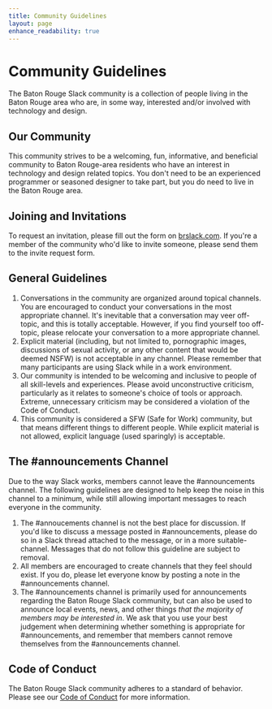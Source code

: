 ```yaml
---
title: Community Guidelines
layout: page
enhance_readability: true
---
```


# Community Guidelines

The Baton Rouge Slack community is a collection of people living in the Baton Rouge area who are, in some way, interested and/or involved with technology and design.

## Our Community

This community strives to be a welcoming, fun, informative, and beneficial community to Baton Rouge-area residents who have an interest in technology and design related topics. You don't need to be an experienced programmer or seasoned designer to take part, but you do need to live in the Baton Rouge area.

## Joining and Invitations

To request an invitation, please fill out the form on [brslack.com](https://brslack.com). If you're a member of the community who'd like to invite someone, please send them to the invite request form.

## General Guidelines

1. Conversations in the community are organized around topical channels. You are encouraged to conduct your conversations in the most appropriate channel. It's inevitable that a conversation may veer off-topic, and this is totally acceptable. However, if you find yourself too off-topic, please relocate your conversation to a more appropriate channel.
2. Explicit material (including, but not limited to, pornographic images, discussions of sexual activity, or any other content that would be deemed NSFW) is not acceptable in any channel. Please remember that many participants are using Slack while in a work environment.
3. Our community is intended to be welcoming and inclusive to people of all skill-levels and experiences. Please avoid unconstructive criticism, particularly as it relates to someone's choice of tools or approach. Extreme, unnecessary criticism may be considered a violation of the Code of Conduct.
4. This community is considered a SFW (Safe for Work) community, but that means different things to different people. While explicit material is not allowed, explicit language (used sparingly) is acceptable.

## The #announcements Channel

Due to the way Slack works, members cannot leave the #announcements channel. The following guidelines are designed to help keep the noise in this channel to a minimum, while still allowing important messages to reach everyone in the community.

1. The #annoucements channel is not the best place for discussion. If you'd like to discuss a message posted in #announcements, please do so in a Slack thread attached to the message, or in a more suitable-channel. Messages that do not follow this guideline are subject to removal.
2. All members are encouraged to create channels that they feel should exist. If you do, please let everyone know by posting a note in the #announcements channel.
3. The #announcements channel is primarily used for announcements regarding the Baton Rouge Slack community, but can also be used to announce local events, news, and other things _that the majority of members may be interested in_. We ask that you use your best judgement when determining whether something is appropriate for #announcements, and remember that members cannot remove themselves from the #announcements channel.

## Code of Conduct

The Baton Rouge Slack community adheres to a standard of behavior. Please see our [Code of Conduct](/code-of-conduct) for more information.
